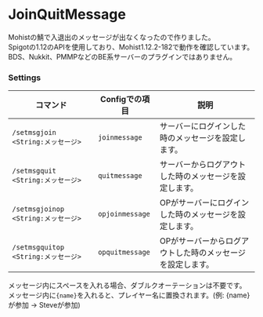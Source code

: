 # JoinQuitMessage
Mohistの鯖で入退出のメッセージが出なくなったので作りました。  
Spigotの1.12のAPIを使用しており、Mohist1.12.2-182で動作を確認しています。  
BDS、Nukkit、PMMPなどのBE系サーバーのプラグインではありません。  

### Settings
| コマンド | Configでの項目 | 説明 |
| --- | --- | --- |
| `/setmsgjoin <String:メッセージ>` | `joinmessage` | サーバーにログインした時のメッセージを設定します。 |
| `/setmsgquit <String:メッセージ>` | `quitmessage` | サーバーからログアウトした時のメッセージを設定します。 |
| `/setmsgjoinop <String:メッセージ>` | `opjoinmessage` | OPがサーバーにログインした時のメッセージを設定します。 |
| `/setmsgquitop <String:メッセージ>` | `opquitmessage` | OPがサーバーからログアウトした時のメッセージを設定します。 |


メッセージ内にスペースを入れる場合、ダブルクオーテーションは不要です。  
メッセージ内に`{name}`を入れると、プレイヤー名に置換されます。(例: {name}が参加 → Steveが参加)  
